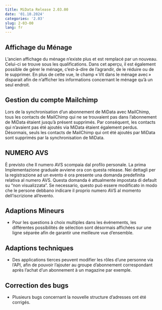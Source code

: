 ```yaml
---
title: MiData Release 2.03.00
date: '01.10.2024'
categories: '2.03'
slug: 2-03-00
lang: fr
---
```


## Affichage du Ménage
L’ancien affichage du ménage n’existe plus et est remplacé par un nouveau. Celui-ci se trouve sous les qualifications. Dans cet aperçu, il est également possible de gérer le ménage, c’est-à-dire de l’agrandir, de le réduire ou de le supprimer.
En plus de cette vue, le champ « Vit dans le ménage avec » disparait afin de n’afficher les informations concernant le ménage qu’à un seul endroit.

## Gestion du compte Mailchimp
Lors de la synchronisation d’un abonnement de MiData avec MailChimp, tous les contacts de MailChimp qui ne se trouvaient pas dans l’abonnement de MiData étaient jusqu’à présent supprimés. Par conséquent, les contacts qui n’avaient pas été ajoutés via MiData étaient également perdus.
Désormais, seuls les contacts de MailChimp qui ont été ajoutés par MiData sont supprimés par la synchronisation de MiData.

## NUMERO AVS
È previsto che Il numero AVS scompaia dal profilo personale. La prima Implementazione graduale avviene ora con questa release. Nei dettagli per la registrazione ad un evento è ora presente una domanda predefinita relativa al numero AVS. Questa domanda è attualmente impostata di default su “non visualizzata”. Se necessario, questo può essere modificato in modo che le persone debbano indicare il proprio numero AVS al momento dell’iscrizione all’evento.

## Adaptions Mineurs
- Pour les questions à choix multiples dans les événements, les différentes possibilités de sélection sont désormais affichées sur une ligne séparée afin de garantir une meilleure vue d’ensemble.

## Adaptions techniques
- Des applications tierces peuvent modifier les rôles d’une personne via l’API, afin de pouvoir l’ajouter au groupe d’abonnement correspondant après l’achat d’un abonnement à un magazine par exemple.

## Correction des bugs
- Plusieurs bugs concernant la nouvelle structure d’adresses ont été corrigés. 

